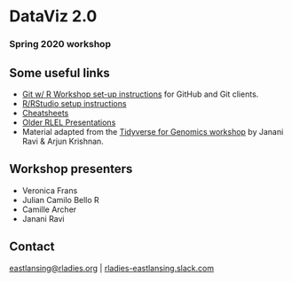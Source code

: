 # DataViz 2.0
### Spring 2020 workshop


## Some useful links
- [Git w/ R Workshop set-up instructions](https://github.com/rladies-eastlansing/2019-workshop-git/blob/master/Setup-instructions.md) for GitHub and Git clients.
- [R/RStudio setup instructions](https://github.com/rladies-eastlansing/meetup-presentations/blob/master/presentations/R_Rstudio_setup_instructions.md)
- [Cheatsheets](https://github.com/rladies-eastlansing/cheatsheets)
- [Older RLEL Presentations](https://github.com/rladies-eastlansing/meetup-presentations/)
- Material adapted from the [Tidyverse for Genomics workshop](https://github.com/jananiravi/tidyverse-genomics) by Janani Ravi & Arjun Krishnan.

## Workshop presenters
- Veronica Frans
- Julian Camilo Bello R
- Camille Archer
- Janani Ravi

## Contact
[eastlansing@rladies.org](mailto:eastlansing@rladies.org) | [rladies-eastlansing.slack.com](https://rladies-eastlansing.slack.com)
